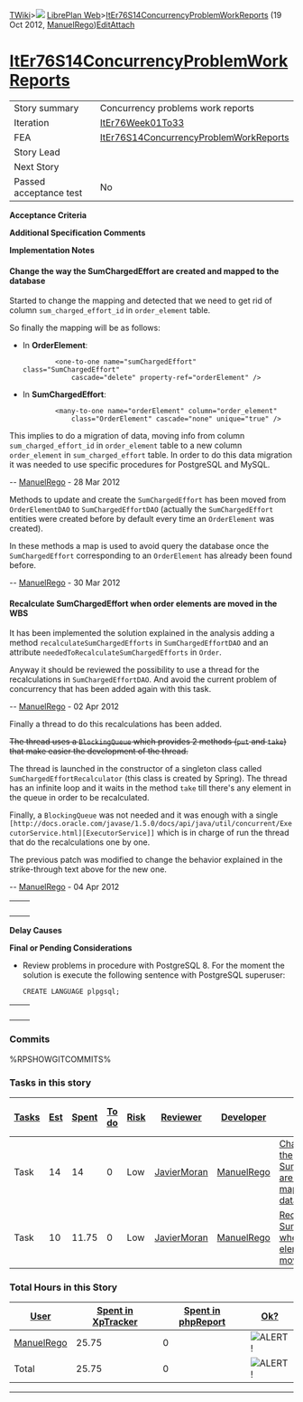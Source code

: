[TWiki](Main_WebHome)&gt;![](/twiki/pub/TWiki/TWikiDocGraphics/web-bg-small.gif) [LibrePlan Web](LibrePlan_WebHome)&gt;[ItEr76S14ConcurrencyProblemWorkReports](LibrePlan_ItEr76S14ConcurrencyProblemWorkReports "Topic revision: 11 (19 Oct 2012 - 10:56:53)") (19 Oct 2012, [ManuelRego](Main_ManuelRego))[Edit](LibrePlan_ItEr76S14ConcurrencyProblemWorkReports?t=1520343694 "Edit this topic text")[Attach](/twiki/bin/attach/LibrePlan/ItEr76S14ConcurrencyProblemWorkReports "Attach an image or document to this topic")  

 [ItEr76S14ConcurrencyProblemWorkReports](LibrePlan_ItEr76S14ConcurrencyProblemWorkReports)
===========================================================================================

|                        |                                                                                            |
|------------------------|--------------------------------------------------------------------------------------------|
| Story summary          | Concurrency problems work reports                                                          |
| Iteration              | [ItEr76Week01To33](LibrePlan_ItEr76Week01To33)                                             |
| FEA                    | [ItEr76S14ConcurrencyProblemWorkReports](LibrePlan_ItEr76S14ConcurrencyProblemWorkReports) |
| Story Lead             |                                                                                            |
| Next Story             |                                                                                            |
| Passed acceptance test | No                                                                                         |

**Acceptance Criteria**

**Additional Specification Comments**

**Implementation Notes**

####  Change the way the SumChargedEffort are created and mapped to the database

Started to change the mapping and detected that we need to get rid of column `sum_charged_effort_id` in `order_element` table.

So finally the mapping will be as follows:

-   In **OrderElement**:

                <one-to-one name="sumChargedEffort" class="SumChargedEffort"
                    cascade="delete" property-ref="orderElement" />

-   In **SumChargedEffort**:

                <many-to-one name="orderElement" column="order_element"
                    class="OrderElement" cascade="none" unique="true" />

This implies to do a migration of data, moving info from column `sum_charged_effort_id` in `order_element` table to a new column `order_element` in `sum_charged_effort` table. In order to do this data migration it was needed to use specific procedures for PostgreSQL and MySQL.

-- [ManuelRego](Main_ManuelRego) - 28 Mar 2012

Methods to update and create the `SumChargedEffort` has been moved from `OrderElementDAO` to `SumChargedEffortDAO` (actually the `SumChargedEffort` entities were created before by default every time an `OrderElement` was created).

In these methods a map is used to avoid query the database once the `SumChargedEffort` corresponding to an `OrderElement` has already been found before.

-- [ManuelRego](Main_ManuelRego) - 30 Mar 2012

####  Recalculate SumChargedEffort when order elements are moved in the WBS

It has been implemented the solution explained in the analysis adding a method `recalculateSumChargedEfforts` in `SumChargedEffortDAO` and an attribute `neededToRecalculateSumChargedEfforts` in `Order`.

Anyway it should be reviewed the possibility to use a thread for the recalculations in `SumChargedEffortDAO`. And avoid the current problem of concurrency that has been added again with this task.

-- [ManuelRego](Main_ManuelRego) - 02 Apr 2012

Finally a thread to do this recalculations has been added.

~~The thread uses a `BlockingQueue` which provides 2 methods (`put` and `take`) that make easier the development of the thread.~~

The thread is launched in the constructor of a singleton class called `SumChargedEffortRecalculator` (this class is created by Spring). The thread has an infinite loop and it waits in the method `take` till there's any element in the queue in order to be recalculated.

Finally, a `BlockingQueue` was not needed and it was enough with a single `[http://docs.oracle.com/javase/1.5.0/docs/api/java/util/concurrent/ExecutorService.html][ExecutorService]]` which is in charge of run the thread that do the recalculations one by one.

The previous patch was modified to change the behavior explained in the strike-through text above for the new one.

-- [ManuelRego](Main_ManuelRego) - 04 Apr 2012

|     |     |
|-----|-----|
|     |     |

**Delay Causes**

**Final or Pending Considerations**

-   Review problems in procedure with PostgreSQL 8. For the moment the solution is execute the following sentence with PostgreSQL superuser:

        CREATE LANGUAGE plpgsql;

|     |     |
|-----|-----|
|     |     |

###  Commits

%RPSHOWGITCOMMITS%

###  Tasks in this story

| [Tasks](LibrePlan_ItEr76S14ConcurrencyProblemWorkReports?sortcol=0;table=2;up=0#sorted_table "Sort by this column") | [Est](LibrePlan_ItEr76S14ConcurrencyProblemWorkReports?sortcol=1;table=2;up=0#sorted_table "Sort by this column") | [Spent](LibrePlan_ItEr76S14ConcurrencyProblemWorkReports?sortcol=2;table=2;up=0#sorted_table "Sort by this column") | [To do](LibrePlan_ItEr76S14ConcurrencyProblemWorkReports?sortcol=3;table=2;up=0#sorted_table "Sort by this column") | [Risk](LibrePlan_ItEr76S14ConcurrencyProblemWorkReports?sortcol=4;table=2;up=0#sorted_table "Sort by this column") | [Reviewer](LibrePlan_ItEr76S14ConcurrencyProblemWorkReports?sortcol=5;table=2;up=0#sorted_table "Sort by this column") | [Developer](LibrePlan_ItEr76S14ConcurrencyProblemWorkReports?sortcol=6;table=2;up=0#sorted_table "Sort by this column") | [Task Name](LibrePlan_ItEr76S14ConcurrencyProblemWorkReports?sortcol=7;table=2;up=0#sorted_table "Sort by this column")             | [Start Date](LibrePlan_ItEr76S14ConcurrencyProblemWorkReports?sortcol=8;table=2;up=0#sorted_table "Sort by this column") | [Est End Date](LibrePlan_ItEr76S14ConcurrencyProblemWorkReports?sortcol=9;table=2;up=0#sorted_table "Sort by this column") | [End Date](LibrePlan_ItEr76S14ConcurrencyProblemWorkReports?sortcol=10;table=2;up=0#sorted_table "Sort by this column") |
|---------------------------------------------------------------------------------------------------------------------|-------------------------------------------------------------------------------------------------------------------|---------------------------------------------------------------------------------------------------------------------|---------------------------------------------------------------------------------------------------------------------|--------------------------------------------------------------------------------------------------------------------|------------------------------------------------------------------------------------------------------------------------|-------------------------------------------------------------------------------------------------------------------------|-------------------------------------------------------------------------------------------------------------------------------------|--------------------------------------------------------------------------------------------------------------------------|----------------------------------------------------------------------------------------------------------------------------|-------------------------------------------------------------------------------------------------------------------------|
| Task                                                                                                                | 14                                                                                                                | 14                                                                                                                  | 0                                                                                                                   | Low                                                                                                                | [JavierMoran](Main_JavierMoran)                                                                                        | [ManuelRego](Main_ManuelRego)                                                                                           | [Change the way the SumChargedEffort are created and mapped to the database](LibrePlan_AnA11S02ConcurrencyProblemWorkReports#TasK1) |                                                                                                                          |                                                                                                                            |                                                                                                                         |
| Task                                                                                                                | 10                                                                                                                | 11.75                                                                                                               | 0                                                                                                                   | Low                                                                                                                | [JavierMoran](Main_JavierMoran)                                                                                        | [ManuelRego](Main_ManuelRego)                                                                                           | [Recalculate SumChargedEffort when order elements are moved in the WBS](LibrePlan_AnA11S02ConcurrencyProblemWorkReports#TasK2)      |                                                                                                                          |                                                                                                                            |                                                                                                                         |

###  Total Hours in this Story

| [User](LibrePlan_ItEr76S14ConcurrencyProblemWorkReports?sortcol=0;table=3;up=0#sorted_table "Sort by this column") | [Spent in XpTracker](LibrePlan_ItEr76S14ConcurrencyProblemWorkReports?sortcol=1;table=3;up=0#sorted_table "Sort by this column") | [Spent in phpReport](LibrePlan_ItEr76S14ConcurrencyProblemWorkReports?sortcol=2;table=3;up=0#sorted_table "Sort by this column") | [Ok?](LibrePlan_ItEr76S14ConcurrencyProblemWorkReports?sortcol=3;table=3;up=0#sorted_table "Sort by this column") |
|--------------------------------------------------------------------------------------------------------------------|----------------------------------------------------------------------------------------------------------------------------------|----------------------------------------------------------------------------------------------------------------------------------|-------------------------------------------------------------------------------------------------------------------|
| [ManuelRego](Main_ManuelRego)                                                                                      | 25.75                                                                                                                            | 0                                                                                                                                | ![ALERT!](/twiki/pub/TWiki/TWikiDocGraphics/warning.gif "ALERT!")                                                 |
| Total                                                                                                              | 25.75                                                                                                                            | 0                                                                                                                                | ![ALERT!](/twiki/pub/TWiki/TWikiDocGraphics/warning.gif "ALERT!")                                                 |

------------------------------------------------------------------------
